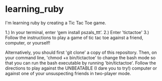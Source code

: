 learning_ruby
=============

I'm learning ruby by creating a Tic Tac Toe game.

1.) In your terminal, enter ‘gem install pszals_ttt’.
2.) Enter 'tictactoe'
3.) Follow the instructions to play a game of tic tac toe against a friend, computer, or yourself!

Alternatively, you should first 'git clone' a copy of this repository. Then,
on your command line, 'chmod +x bin/tictactoe' to change the bash mode so that you can 
run the bash executable by running 'bin/tictactoe'. Follow the directions to play against 
the UNBEATABLE (I dare you to try!) computer or against one of your unsuspecting friends 
in two-player mode.


